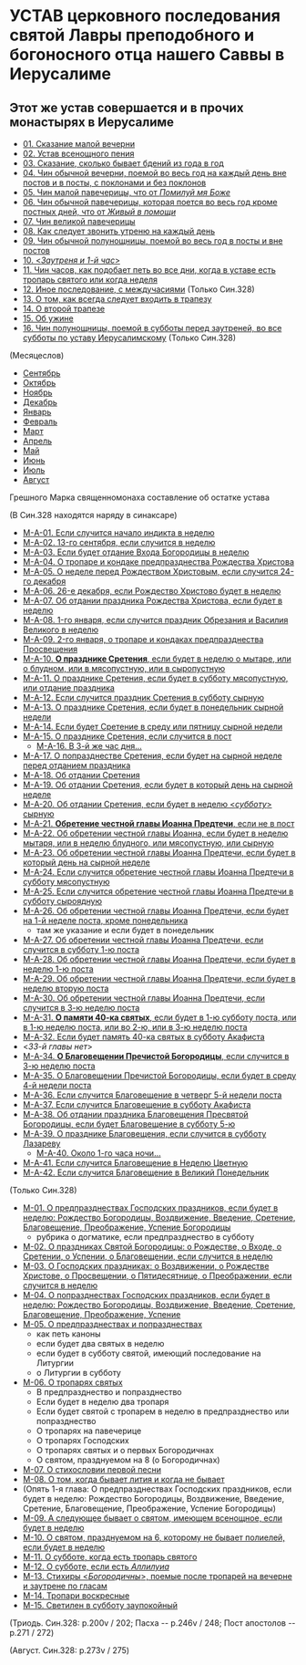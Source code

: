 
# УСТАВ церковного последования святой Лавры преподобного и богоносного отца нашего Саввы в Иерусалиме

## Этот же устав совершается и в прочих монастырях в Иерусалиме

- [01. Сказание малой вечерни](001.md)
- [02. Устав всенощного пения](002.md)
- [03. Сказание, сколько бывает бдений из года в год](003.md)
- [04. Чин обычной вечерни, поемой во весь год на каждый день вне постов и в посты, с поклонами и без поклонов](004.md)
- [05. Чин малой павечерицы, что от *Помилуй мя Боже*](005.md)
- [06. Чин обычной павечерицы, которая поется во весь год кроме постных дней, что от *Живый в помощи*](006.md)
- [07. Чин великой павечерицы](007.md)
- [08. Как следует звонить утреню на каждый день](008.md)
- [09. Чин обычной полунощницы, поемой во весь год в посты и вне постов](009.md)
- [10. <*Заутреня и 1-й час*>](010.md)
- [11. Чин часов, как подобает петь во все дни, когда в уставе есть тропарь святого или когда неделя](011.md)
- [12. Иное последование, с междучасиями](012.md) (Только Син.328)
- [13. О том, как всегда следует входить в трапезу](013.md)
- [14. О второй трапезе](014.md)
- [15. Об ужине](015.md)
- [16. Чин полунощницы, поемой в субботы перед заутреней, во все субботы по уставу Иерусалимскому](016.md) (Только Син.328)

(Месяцеслов)

- [Сентябрь](../../../09_september/README.md)
- [Октябрь](../../../10_october/README.md)
- [Ноябрь](../../../11_november/README.md)
- [Декабрь](../../../12_december/README.md)
- [Январь](../../../01_january/README.md)
- [Февраль](../../../02_february/README.md)
- [Март](../../../03_march/README.md)
- [Апрель](../../../04_april/README.md)
- [Май](../../../05_may/README.md)
- [Июнь](../../../06_june/README.md)
- [Июль](../../../07_july/README.md)
- [Август](../../../08_august/README.md)

Грешного Марка священномонаха составление об остатке устава

(В Син.328 находятся наряду в синаксаре)

- [М-A-01. Если случится начало индикта в неделю](m_a_001.md)
- [М-A-02. 13-го сентября, если случится в неделю](m_a_002.md)
- [М-A-03. Если будет отдание Входа Богородицы в неделю](m_a_003.md)
- [М-A-04. О тропаре и кондаке предпразднества Рождества Христова](m_a_004.md)
- [М-A-05. О неделе перед Рождеством Христовым, если случится 24-го декабря](m_a_005.md)
- [М-A-06. 26-е декабря, если Рождество Христово будет в неделю](m_a_006.md)
- [М-A-07. Об отдании праздника Рождества Христова, если будет в неделю](m_a_007.md)
- [М-A-08. 1-го января, если случится праздник Обрезания и Василия Великого в неделю](m_a_008.md)
- [М-A-09. 2-го января, о тропаре и кондаках предпразднества Просвещения](m_a_009.md)
- [М-A-10. **О празднике Сретения**, если будет в неделю о мытаре, или о блудном, или в мясопустную, или в сыропустную](m_a_010.md)
- [М-A-11. О празднике Сретения, если будет в субботу мясопустную, или отдание праздника](m_a_011.md)
- [М-A-12. Если случится праздник Сретения в субботу сырную](m_a_012.md)
- [М-A-13. О празднике Сретения, если будет в понедельник сырной недели](m_a_013.md)
- [М-A-14. Если будет Сретение в среду или пятницу сырной недели](m_a_014.md)
- [М-A-15. О празднике Сретения, если случится в пост](m_a_015.md)
   - [М-A-16. В 3-й же час дня...](m_a_016.md)
- [М-A-17. О попразднестве Сретения, если будет на сырной неделе перед отданием праздника](m_a_017.md)
- [М-A-18. Об отдании Сретения](m_a_018.md)
- [М-A-19. Об отдании Сретения, если будет в который день на сырной неделе](m_a_019.md)
- [М-A-20. Об отдании Сретения, если будет в неделю <*субботу*> сырную](m_a_020.md)
- [М-A-21. **Обретение честной главы Иоанна Предтечи**, если не в пост](m_a_021.md)
- [М-A-22. Об обретении честной главы Иоанна, если будет в неделю мытаря, или в неделю блудного, или мясопустную, или сырную](m_a_022.md)
- [М-A-23. Об обретении честной главы Иоанна Предтечи, если будет в который день на сырной неделе](m_a_023.md)
- [М-A-24. Если случится обретение честной главы Иоанна Предтечи в субботу мясопустную](m_a_024.md)
- [М-A-25. Если случится обретение честной главы Иоанна Предтечи в субботу сыроядную](m_a_025.md)
- [М-A-26. Об обретении честной главы Иоанна Предтечи, если будет на 1-й неделе поста, кроме понедельника](m_a_026.md)
   - там же указание и если будет в понедельник 
- [М-A-27. Об обретении честной главы Иоанна Предтечи, если случится в субботу 1-ю поста](m_a_027.md)
- [М-A-28. Об обретении честной главы Иоанна Предтечи, если будет в неделю 1-ю поста](m_a_028.md)
- [М-A-29. Об обретении честной главы Иоанна Предтечи, если будет в неделю вторую поста](m_a_029.md)
- [М-A-30. Об обретении честной главы Иоанна Предтечи, если случится в 3-ю неделю поста](m_a_030.md)
- [М-A-31. **О памяти 40-ка святых**, если будет в 1-ю субботу поста, или в 1-ю неделю поста, или во 2-ю, или в 3-ю неделю поста](m_a_031.md)
- [М-A-32. Если будет память 40-ка святых в субботу Акафиста](m_a_032.md)
- <*33-й главы нет*>
- [М-A-34. **О Благовещении Пречистой Богородицы**, если случится в 3-ю неделю поста](m_a_034.md)
- [М-A-35. О Благовещении Пречистой Богородицы, если будет в среду 4-й недели поста](m_a_035.md)
- [М-A-36. Если случится Благовещение в четверг 5-й недели поста](m_a_036.md)
- [М-A-37. Если случится Благовещение в субботу Акафиста](m_a_037.md)
- [М-A-38. Об отдании праздника Благовещения Пресвятой Богородицы, если будет Благовещение в субботу 5-ю](m_a_038.md)
- [М-A-39. О празднике Благовещения, если случится в субботу Лазареву](m_a_039.md)
   - [М-A-40. Около 1-го часа ночи...](m_a_040.md)
- [М-A-41. Если случится Благовещение в Неделю Цветную](m_a_041.md)
- [М-A-42. Если случится Благовещение в Великий Понедельник](m_a_042.md)

(Только Син.328) 

- [М-01. О предпразднествах Господских праздников, если будет в неделю: Рождество Богородицы, Воздвижение, Введение, Сретение, Благовещение, Преображение, Успение Богородицы](m_328_001.md)
   - рубрика о догматике, если предпразднество в субботу 
- [М-02. О праздниках Святой Богородицы: о Рождестве, о Входе, о Сретении, о Успении, о Благовещении, если случится в неделю](m_328_002.md)
- [М-03. О Господских праздниках: о Воздвижении, о Рождестве Христове, о Просвещении, о Пятидесятнице, о Преображении, если случится в неделю](m_328_003.md)
- [М-04. О попразднествах Господских праздников, если будет в неделю: Рождество Богородицы, Воздвижение, Введение, Сретение, Благовещение, Преображение, Успение](m_328_004.md)
- [М-05. О предпразднествах и попразднествах](m_328_005.md)
  - как петь каноны
  - если будет два святых в неделю
  - если будет в субботу святой, имеющий последование на Литургии
  - о Литургии в субботу
- [М-06. О тропарях святых](m_328_006.md)
  - В предпразднество и попразднество
  - Если будет в неделю два тропаря
  - Если будет святой с тропарем в неделю в предпразднество или попразднество
  - О тропарях на павечерице
  - О тропарях Господских
  - О тропарях святых и о первых Богородичнах
  - О святом, празднуемом на 8 (о Богородичнах)
- [М-07. О стихословии первой песни](m_328_007.md)
- [М-08. О том, когда бывает лития и когда не бывает](m_328_008.md)
- (Опять 1-я глава: О предпразднествах Господских праздников, если будет в неделю: Рождество Богородицы, Воздвижение, Введение, Сретение, Благовещение, Преображение, Успение Богородицы)
- [М-09. А следующее бывает о святом, имеющем всенощное, если будет в неделю](m_328_009.md)
- [М-10. О святом, празднуемом на 6, которому не бывает полиелей, если будет в неделю](m_328_010.md)
- [М-11. О субботе, когда есть тропарь святого](m_328_011.md)
- [М-12. О субботе, если есть *Аллилуиа*](m_328_012.md)
- [М-13. Стихиры <*Богородичны*>, поемые после тропарей на вечерне и заутрене по гласам](m_328_013.md)
- [М-14. Тропари воскресные](m_328_014.md)
- [М-15. Светилен в субботу заупокойный](m_328_015.md)

(Триодь. Син.328: p.200v / 202; Пасха -- p.246v / 248; Пост апостолов -- p.271 / 272)

(Август. Син.328: p.273v / 275)

